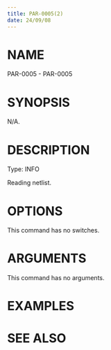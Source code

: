 ```yaml
---
title: PAR-0005(2)
date: 24/09/08
---
```


# NAME

PAR-0005 - PAR-0005

# SYNOPSIS

N/A.

# DESCRIPTION

Type: INFO

Reading netlist.

# OPTIONS

This command has no switches.

# ARGUMENTS

This command has no arguments.

# EXAMPLES

# SEE ALSO
